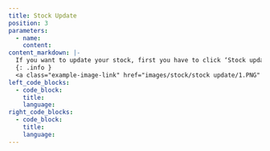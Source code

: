 ```yaml
---
title: Stock Update
position: 3
parameters:
  - name:
    content:
content_markdown: |-
  If you want to update your stock, first you have to click ‘Stock update’ and then you have to go there ‘New Transaction’. Then you can view below interface.By using there radio buttons you can update, increase or reduce your stock. After filling their fields and clicking ‘add’ button, you can update, increase or reduce several items in same time. There ‘Location’ field and ‘Item’ field are autocompleted fields. After filling all these fields, you have to click ‘Add’ button for add data to the table. 
  {: .info }
  <a class="example-image-link" href="images/stock/stock update/1.PNG" data-lightbox="example-1"><img class="example-image" src="images/stock/stock update/1.PNG" alt=""></a> 
left_code_blocks:
  - code_block:
    title:
    language:
right_code_blocks:
  - code_block:
    title:
    language:
---
```

